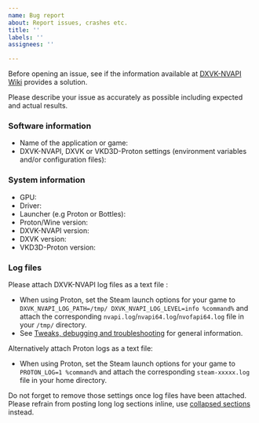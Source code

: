 ```yaml
---
name: Bug report
about: Report issues, crashes etc.
title: ''
labels: ''
assignees: ''

---
```


Before opening an issue, see if the information available at [DXVK-NVAPI Wiki](https://github.com/jp7677/dxvk-nvapi/wiki) provides a solution.

Please describe your issue as accurately as possible including expected and actual results.   

### Software information
- Name of the application or game:
- DXVK-NVAPI, DXVK or VKD3D-Proton settings (environment variables and/or configuration files):

### System information
- GPU:
- Driver:
- Launcher (e.g Proton or Bottles):
- Proton/Wine version:
- DXVK-NVAPI version:
- DXVK version:
- VKD3D-Proton version:

### Log files

Please attach DXVK-NVAPI log files as a text file :
- When using Proton, set the Steam launch options for your game to `DXVK_NVAPI_LOG_PATH=/tmp/ DXVK_NVAPI_LOG_LEVEL=info %command%` and attach the corresponding `nvapi.log`/`nvapi64.log`/`nvofapi64.log` file in your `/tmp/` directory.
- See [Tweaks, debugging and troubleshooting](https://github.com/jp7677/dxvk-nvapi/blob/master/README.md#tweaks-debugging-and-troubleshooting) for general information.

Alternatively attach Proton logs as a text file:
- When using Proton, set the Steam launch options for your game to `PROTON_LOG=1 %command%` and attach the corresponding `steam-xxxxx.log` file in your home directory.

Do not forget to remove those settings once log files have been attached. Please refrain from posting long log sections inline, use [collapsed sections](https://docs.github.com/en/get-started/writing-on-github/working-with-advanced-formatting/organizing-information-with-collapsed-sections) instead.
